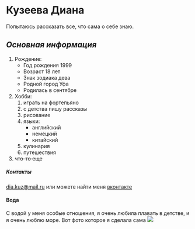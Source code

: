 # **Кузеева Диана**
Попытаюсь рассказать все, что сама о себе знаю.
## *Основная информация*
1. Рождение:
    - Год рождения 1999
    - Возраст 18 лет
    - Знак зодиака дева
    - Родной город Уфа
    - Родилась в сентябре
2. Хобби: 
    1. играть на фортепьяно
    2. с детства пишу рассказы
    3. рисование
    4. языки:
          * английский
          * немецкий
          * китайский
    5. кулинария
    6. путешествия
3. ~~что-то еще~~
##### *Контакты*
dia.kuz@mail.ru или можете найти меня [вконтакте](https://vk.com/id65790992)
#### Вода
С водой у меня особые отношения, я очень любила плавать в детстве, и я очень люблю море. Вот фото которое я сделала сама ![](https://vk.com/id65790992?z=photo65790992_466240541%2Falbum65790992_00%2Frev)


